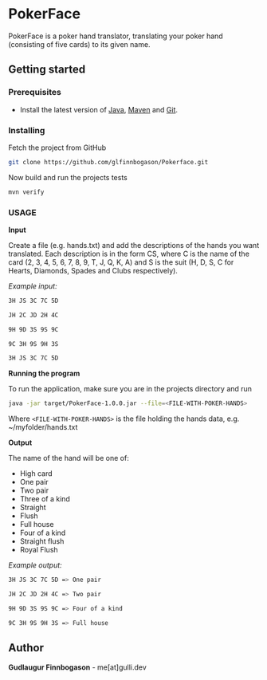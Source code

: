 # PokerFace

PokerFace is a poker hand translator, translating your poker hand (consisting of five cards) to its given name.

## Getting started

### Prerequisites

* Install the latest version of [Java](https://java.com), [Maven](https://maven.apache.org/download.html) and [Git](https://git-scm.com/downloads).

### Installing
Fetch the project from GitHub

```bash
git clone https://github.com/glfinnbogason/Pokerface.git
```

Now build and run the projects tests

```bash
mvn verify
```

### USAGE

**Input**

Create a file (e.g. hands.txt) and add the descriptions of the hands you want translated. Each description is in the form CS, where C is the name of the card (2, 3, 4, 5, 6, 7, 8, 9, T, J, Q, K, A) and S is the suit (H, D, S, C for Hearts, Diamonds, Spades and Clubs respectively).

*Example input:*

```bash
3H JS 3C 7C 5D

JH 2C JD 2H 4C

9H 9D 3S 9S 9C

9C 3H 9S 9H 3S

3H JS 3C 7C 5D
```

**Running the program**

To run the application, make sure you are in the projects directory and run

```bash
java -jar target/PokerFace-1.0.0.jar --file=<FILE-WITH-POKER-HANDS>
```
Where `<FILE-WITH-POKER-HANDS>` is the file holding the hands data, e.g. ~/myfolder/hands.txt

**Output**

The name of the hand will be one of:

* High card
* One pair
* Two pair
* Three of a kind
* Straight
* Flush
* Full house
* Four of a kind
* Straight flush
* Royal Flush


*Example output:*

```bash
3H JS 3C 7C 5D => One pair

JH 2C JD 2H 4C => Two pair

9H 9D 3S 9S 9C => Four of a kind

9C 3H 9S 9H 3S => Full house
```

## Author

**Gudlaugur Finnbogason** - me[at]gulli.dev
